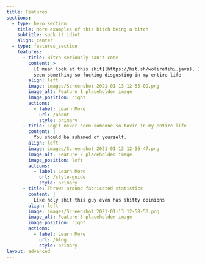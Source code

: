 ```yaml
---
title: Features
sections:
  - type: hero_section
    title: More examples of this bitch being a bitch
    subtitle: suck it idiot
    align: center
  - type: features_section
    features:
      - title: Bitch seriously can't code
        content: >
          [I mean look at this shit](https://hst.sh/wolirefihi.java), I've never
          seen something so fucking disgusting in my entire life
        align: left
        image: images/Screenshot 2021-01-13 12-55-09.png
        image_alt: Feature 1 placeholder image
        image_position: right
        actions:
          - label: Learn More
            url: /about
            style: primary
      - title: Legit never seen someone so toxic in my entire life
        content: |
          You should be ashamed of yourself.
        align: left
        image: images/Screenshot 2021-01-13 12-56-47.png
        image_alt: Feature 2 placeholder image
        image_position: left
        actions:
          - label: Learn More
            url: /style-guide
            style: primary
      - title: Throws around fabricated statistics
        content: |
          Like holy shit this guy even has shitty opinions
        align: left
        image: images/Screenshot 2021-01-13 12-58-50.png
        image_alt: Feature 3 placeholder image
        image_position: right
        actions:
          - label: Learn More
            url: /blog
            style: primary
layout: advanced
---
```

